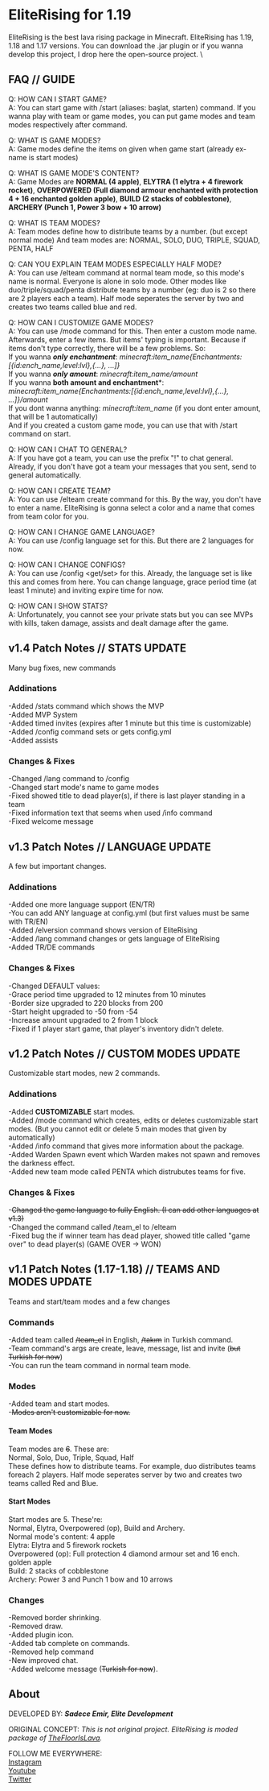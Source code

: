 # EliteRising for 1.19
EliteRising is the best lava rising package in Minecraft. EliteRising has 1.19, 1.18 and 1.17 versions. You can download the .jar plugin or if you wanna develop this project, I drop here the open-source project. \

## FAQ // GUIDE

Q: HOW CAN I START GAME? \
A: You can start game with /start (aliases: başlat, starten) command. If you wanna play with team or game modes, you can put game modes and team modes respectively after command.

Q: WHAT IS GAME MODES? \
A: Game modes define the items on given when game start (already ex-name is start modes)

Q: WHAT IS GAME MODE'S CONTENT? \
A: Game Modes are **NORMAL (4 apple)**, **ELYTRA (1 elytra + 4 firework rocket)**, **OVERPOWERED (Full diamond armour enchanted with protection 4 + 16 enchanted golden apple)**, **BUILD (2 stacks of cobblestone)**, **ARCHERY (Punch 1, Power 3 bow + 10 arrow)**

Q: WHAT IS TEAM MODES? \
A: Team modes define how to distribute teams by a number. (but except normal mode) And team modes are: NORMAL, SOLO, DUO, TRIPLE, SQUAD, PENTA, HALF

Q: CAN YOU EXPLAIN TEAM MODES ESPECIALLY HALF MODE? \
A: You can use /elteam command at normal team mode, so this mode's name is normal. Everyone is alone in solo mode. Other modes like duo/triple/squad/penta distribute teams by a number (eg: duo is 2 so there are 2 players each a team). Half mode seperates the server by two and creates two teams called blue and red.

Q: HOW CAN I CUSTOMIZE GAME MODES? \
A: You can use /mode command for this. Then enter a custom mode name. Afterwards, enter a few items. But items' typing is important. Because if items don't type correctly, there will be a few problems. So: \
  If you wanna ***only enchantment***: *minecraft:item_name{Enchantments:[{id:ench_name,level:lvl},{...}, ...]}* \
  If you wanna ***only amount***: *minecraft:item_name/amount* \
  If you wanna **both amount and enchantment***: *minecraft:item_name{Enchantments:[{id:ench_name,level:lvl},{...}, ...]}/amount* \
  If you dont wanna anything: *minecraft:item_name* (if you dont enter amount, that will be 1 automatically) \
And if you created a custom game mode, you can use that with /start command on start.

Q: HOW CAN I CHAT TO GENERAL? \
A: If you have got a team, you can use the prefix "!" to chat general. Already, if you don't have got a team your messages that you sent, send to general automatically.

Q: HOW CAN I CREATE TEAM? \
A: You can use /elteam create command for this. By the way, you don't have to enter a name. EliteRising is gonna select a color and a name that comes from team color for you.

Q: HOW CAN I CHANGE GAME LANGUAGE? \
A: You can use /config language set <lang> for this. But there are 2 languages for now.

Q: HOW CAN I CHANGE CONFIGS? \
A: You can use /config <config> <get/set> <value> for this. Already, the language set is like this and comes from here. You can change language, grace period time (at least 1 minute) and inviting expire time for now.

Q: HOW CAN I SHOW STATS? \
A: Unfortunately, you cannot see your private stats but you can see MVPs with kills, taken damage, assists and dealt damage after the game.

## v1.4 Patch Notes // STATS UPDATE
Many bug fixes, new commands

### Addinations

-Added /stats command which shows the MVP \
-Added MVP System \
-Added timed invites (expires after 1 minute but this time is customizable) \
-Added /config command sets or gets config.yml \
-Added assists

### Changes & Fixes

-Changed /lang command to /config \
-Changed start mode's name to game modes \
-Fixed showed title to dead player(s), if there is last player standing in a team \
-Fixed information text that seems when used /info command \
-Fixed welcome message

## v1.3 Patch Notes // LANGUAGE UPDATE
A few but important changes.

### Addinations

-Added one more language support (EN/TR) \
-You can add ANY language at config.yml (but first values must be same with TR/EN) \
-Added /elversion command shows version of EliteRising \
-Added /lang command changes or gets language of EliteRising \
-Added TR/DE commands

### Changes & Fixes

-Changed DEFAULT values: \
-Grace period time upgraded to 12 minutes from 10 minutes \
-Border size upgraded to 220 blocks from 200 \
-Start height upgraded to -50 from -54 \
-Increase amount upgraded to 2 from 1 block \
-Fixed if 1 player start game, that player's inventory didn't delete.

## v1.2 Patch Notes // CUSTOM MODES UPDATE
Customizable start modes, new 2 commands.

### Addinations

-Added **CUSTOMIZABLE** start modes. \
-Added /mode command which creates, edits or deletes customizable start modes. (But you cannot edit or delete 5 main modes that given by automatically) \
-Added /info command that gives more information about the package. \
-Added Warden Spawn event which Warden makes not spawn and removes the darkness effect. \
-Added new team mode called PENTA which distrubutes teams for five.

### Changes & Fixes

-~~Changed the game language to fully English. (I can add other languages at v1.3)~~ \
-Changed the command called /team_el to /elteam \
-Fixed bug the if winner team has dead player, showed title called "game over" to dead player(s) (GAME OVER -> WON)

## v1.1 Patch Notes (1.17-1.18) // TEAMS AND MODES UPDATE
Teams and start/team modes and a few changes

### Commands
-Added team called ~~/team_el~~ in English, ~~/takım~~ in Turkish command. \
-Team command's args are create, leave, message, list and invite (~~but Turkish for now~~) \
-You can run the team command in normal team mode.

### Modes
-Added team and start modes. \
-~~Modes aren't customizable for now.~~

#### Team Modes
Team modes are ~~6~~. These are: \
Normal, Solo, Duo, Triple, Squad, Half \
These defines how to distribute teams. For example, duo distributes teams foreach 2 players. Half mode seperates server by two and creates two teams called Red and Blue.

#### Start Modes
Start modes are 5. These're: \
Normal, Elytra, Overpowered (op), Build and Archery. \
Normal mode's content: 4 apple \
Elytra: Elytra and 5 firework rockets \
Overpowered (op): Full protection 4 diamond armour set and 16 ench. golden apple \
Build: 2 stacks of cobblestone \
Archery: Power 3 and Punch 1 bow and 10 arrows

### Changes
-Removed border shrinking. \
-Removed draw. \
-Added plugin icon. \
-Added tab complete on commands. \
-Removed help command \
-New improved chat. \
-Added welcome message (~~Turkish for now~~).

## About
DEVELOPED BY: ***Sadece Emir, Elite Development***

ORIGINAL CONCEPT: *This is not original project. EliteRising is moded package of [TheFloorIsLava](https://github.com/rtm516/TheFloorIsLava).*

FOLLOW ME EVERYWHERE: \
[Instagram](https://www.instagram.com/sadece.emir0/) \
[Youtube](https://www.youtube.com/channel/UC6IvUFue9GxZdcnE9oYdtbQ) \
[Twitter](https://twitter.com/SadeceEmir0)
